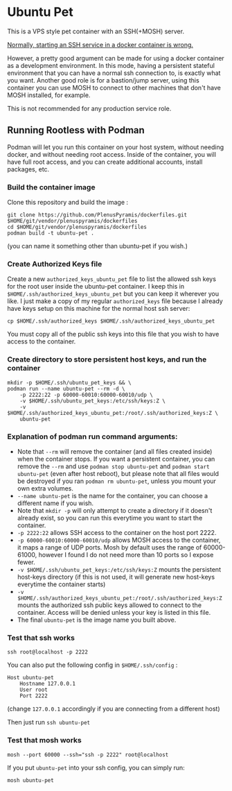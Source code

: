 # Ubuntu Pet

This is a VPS style pet container with an SSH(+MOSH) server.

[Normally, starting an SSH service in a docker container is
wrong.](https://jpetazzo.github.io/2014/06/23/docker-ssh-considered-evil/)

However, a pretty good argument can be made for using a docker container as a
development environment. In this mode, having a persistent stateful environment
that you can have a normal ssh connection to, is exactly what you want. Another
good role is for a bastion/jump server, using this container you can use MOSH to
connect to other machines that don't have MOSH installed, for example.

This is not recommended for any production service role.

## Running Rootless with Podman

Podman will let you run this container on your host system, without needing
docker, and without needing root access. Inside of the container, you will have
full root access, and you can create additional accounts, install packages, etc.

### Build the container image

Clone this repository and build the image :

```
git clone https://github.com/PlenusPyramis/dockerfiles.git $HOME/git/vendor/plenuspyramis/dockerfiles
cd $HOME/git/vendor/plenuspyramis/dockerfiles
podman build -t ubuntu-pet .
```

(you can name it something other than ubuntu-pet if you wish.)

### Create Authorized Keys file

Create a new `authorized_keys_ubuntu_pet` file to list the allowed ssh keys for
the root user inside the ubuntu-pet container. I keep this in
`$HOME/.ssh/authorized_keys_ubuntu_pet` but you can keep it wherever you like. I
just make a copy of my regular `authorized_keys` file because I already have
keys setup on this machine for the normal host ssh server:

```
cp $HOME/.ssh/authorized_keys $HOME/.ssh/authorized_keys_ubuntu_pet
```

You must copy all of the public ssh keys into this file that you wish to have
access to the container.

### Create directory to store persistent host keys, and run the container

```
mkdir -p $HOME/.ssh/ubuntu_pet_keys && \
podman run --name ubuntu-pet --rm -d \
    -p 2222:22 -p 60000-60010:60000-60010/udp \
    -v $HOME/.ssh/ubuntu_pet_keys:/etc/ssh/keys:Z \
    -v $HOME/.ssh/authorized_keys_ubuntu_pet:/root/.ssh/authorized_keys:Z \
    ubuntu-pet
```

### Explanation of podman run command arguments:

 * Note that `--rm` will remove the container (and all files created inside)
   when the container stops. If you want a persistent container, you can remove
   the `--rm` and use `podman stop ubuntu-pet` and `podman start ubuntu-pet`
   (even after host reboot), but please note that all files would be destroyed
   if you ran `podman rm ubuntu-pet`, unless you mount your own extra volumes.
 * `--name ubuntu-pet` is the name for the container, you can choose a different
   name if you wish.
 * Note that `mkdir -p` will only attempt to create a directory if it doesn't
   already exist, so you can run this everytime you want to start the container.
 * `-p 2222:22` allows SSH access to the container on the host port 2222.
 * `-p 60000-60010:60000-60010/udp` allows MOSH access to the container, it maps
   a range of UDP ports. Mosh by default uses the range of 60000-61000, however
   I found I do not need more than 10 ports so I expose fewer.
 * `-v $HOME/.ssh/ubuntu_pet_keys:/etc/ssh/keys:Z` mounts the persistent
   host-keys directory (if this is not used, it will generate new host-keys
   everytime the container starts)
 * `-v $HOME/.ssh/authorized_keys_ubuntu_pet:/root/.ssh/authorized_keys:Z`
   mounts the authorized ssh public keys allowed to connect to the container.
   Access will be denied unless your key is listed in this file.
 * The final `ubuntu-pet` is the image name you built above.

### Test that ssh works

```
ssh root@localhost -p 2222
```

You can also put the following config in `$HOME/.ssh/config` :

```
Host ubuntu-pet
    Hostname 127.0.0.1
    User root
    Port 2222
```

(change `127.0.0.1` accordingly if you are connecting from a different host)

Then just run `ssh ubuntu-pet`

### Test that mosh works

```
mosh --port 60000 --ssh="ssh -p 2222" root@localhost
```

If you put `ubuntu-pet` into your ssh config, you can simply run:

```
mosh ubuntu-pet
```
